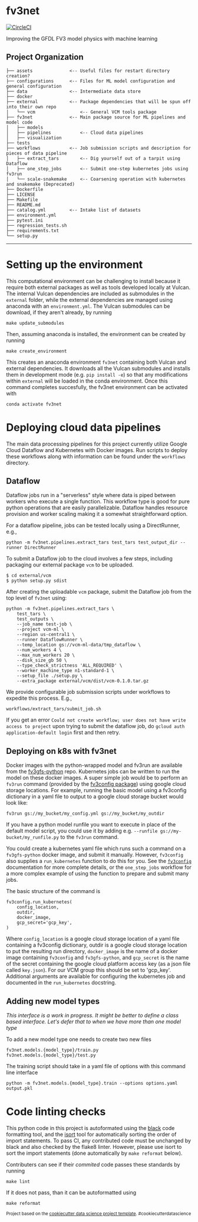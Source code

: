 fv3net
==============================
[![CircleCI](https://circleci.com/gh/VulcanClimateModeling/fv3net.svg?style=svg&circle-token=98ccddae8375060a2fbbf240407dd4135d3dcf68)](https://circleci.com/gh/VulcanClimateModeling/fv3net)

Improving the GFDL FV3 model physics with machine learning

Project Organization
------------

    ├── assets              <-- Useful files for restart directory creation? 
    ├── configurations      <-- Files for ML model configuration and general configuration
    ├── data                <-- Intermediate data store
    ├── docker 
    ├── external            <-- Package dependencies that will be spun off into their own repo
    │   └── vcm                 <-- General VCM tools package 
    ├── fv3net              <-- Main package source for ML pipelines and model code
    │   ├── models
    │   ├── pipelines           <-- Cloud data pipelines
    │   ├── visualization
    ├── tests               
    ├── workflows           <-- Job submission scripts and description for pieces of data pipeline
    │   ├── extract_tars        <-- Dig yourself out of a tarpit using Dataflow
    │   ├── one_step_jobs       <-- Submit one-step kubernetes jobs using fv3run
    │   └── scale-snakemake     <-- Coarsening operation with kubernetes and snakemake (Deprecated)
    ├── Dockerfile
    ├── LICENSE
    ├── Makefile
    ├── README.md
    ├── catalog.yml         <-- Intake list of datasets 
    ├── environment.yml
    ├── pytest.ini
    ├── regression_tests.sh
    ├── requirements.txt
    └── setup.py

--------

# Setting up the environment

This computational environment can be challenging to install because it require
both external packages as well as tools developed locally at Vulcan. The
internal Vulcan dependencies are included as submodules in the `external`
folder, while the external dependencies are managed using anaconda with an
`environment.yml`. The Vulcan submodules can be download, if they aren't
already, by running

    make update_submodules

Then, assuming anaconda is installed, the environment can be created by running

    make create_environment

This creates an anaconda environment `fv3net` containing both Vulcan and
external dependencies. It downloads all the Vulcan submodules and installs them
in development mode (e.g. `pip install -e`) so that any modifications within
`external` will be loaded in the conda environment. Once this command completes
succesfully, the fv3net environment can be activated with

    conda activate fv3net

# Deploying cloud data pipelines

The main data processing pipelines for this project currently utilize Google Cloud
Dataflow and Kubernetes with Docker images.  Run scripts to deploy these workflows
along with information can be found under the `workflows` directory.

## Dataflow

Dataflow jobs run in a "serverless" style where data is piped between workers who
execute a single function.  This workflow type is good for pure python operations
that are easily parallelizable.  Dataflow handles resource provision and worker
scaling making it a somewhat straightforward option.

For a dataflow pipeline, jobs can be tested locally using a DirectRunner, e.g., 

    python -m fv3net.pipelines.extract_tars test_tars test_output_dir --runner DirectRunner

To submit a Dataflow job to the cloud involves a few steps, including packaging 
our external package `vcm` to be uploaded.

    $ cd external/vcm
    $ python setup.py sdist


After creating the uploadable `vcm` package, submit the Dataflow job from the top 
level of `fv3net` using:

    python -m fv3net.pipelines.extract_tars \
        test_tars \
        test_outputs \
        --job_name test-job \   
        --project vcm-ml \
        --region us-central1 \
        --runner DataflowRunner \
        --temp_location gs://vcm-ml-data/tmp_dataflow \
        --num_workers 4 \
        --max_num_workers 20 \
        --disk_size_gb 50 \
        --type_check_strictness 'ALL_REQUIRED' \
        --worker_machine_type n1-standard-1 \
        --setup_file ./setup.py \
        --extra_package external/vcm/dist/vcm-0.1.0.tar.gz

We provide configurable job submission scripts under workflows to expedite this process. E.g.,

    workflows/extract_tars/submit_job.sh

If you get an error `Could not create workflow; user does not have write access to project` upon
trying to submit the dataflow job, do `gcloud auth application-default login` first and then retry.


## Deploying on k8s with fv3net

Docker images with the python-wrapped model and fv3run are available from the
[fv3gfs-python](https://github.com/VulcanClimateModeling/fv3gfs-python) repo.
Kubernetes jobs can be written to run the model on these docker images. A super simple
job would be to perform an `fv3run` command (provided by the
[fv3config package](https://github.com/VulcanClimateModeling/fv3config))
using google cloud storage locations. For example, running the basic model using a
fv3config dictionary in a yaml file to output to a google cloud storage bucket
would look like:

```
fv3run gs://my_bucket/my_config.yml gs://my_bucket/my_outdir
```

If you have a python model runfile you want to execute in place of the default model
script, you could use it by adding e.g. `--runfile gs://my-bucket/my_runfile.py`
to the `fv3run` command.

You could create a kubernetes yaml file which runs such a command on a
`fv3gfs-python` docker image, and submit it manually. However, `fv3config` also
supplies a `run_kubernetes` function to do this for you. See the
[`fv3config`](https://github.com/VulcanClimateModeling/fv3config) documentation for
more complete details, or the `one_step_jobs` workflow for a more complex example of
using the function to prepare and submit many jobs.

The basic structure of the command is

    fv3config.run_kubernetes(
        config_location,
        outdir,
        docker_image,
        gcp_secret='gcp_key',
    )

Where `config_location` is a google cloud storage location of a yaml file containing
a fv3config dictionary, outdir is a google cloud storage location to put the resulting
run directory, `docker_image` is the name of a docker image containing `fv3config`
and `fv3gfs-python`, and `gcp_secret` is the name of the secret containing the google
cloud platform access key (as a json file called `key.json`). For our VCM group this
should be set to 'gcp_key'. Additional arguments are
available for configuring the kubernetes job and documented in the `run_kubernetes`
docstring.

## Adding new model types

*This interface is a work in progress. It might be better to define a class
based interface. Let's defer that to when we have more than one model type*

To add a new model type one needs to create two new files
```
fv3net.models.{model_type}/train.py
fv3net.models.{model_type}/test.py
```

The training script should take in a yaml file of options with this command line interface
```
python -m fv3net.models.{model_type}.train --options options.yaml output.pkl
```

# Code linting checks

This python code in this project is autoformated using the
[black](https://black.readthedocs.io/en/stable/) code formatting tool, and the
[isort](https://github.com/timothycrosley/isort) tool for automatically sorting
the order of import statements. To pass CI, any contributed code must be
unchanged by black and also checked by the flake8 linter. However, please use
isort to sort the import statements (done automatically by `make reformat`
below).

Contributers can see if their *commited* code passes these standards by running

    make lint

If it does not pass, than it can be autoformatted using 

    make reformat

<p><small>Project based on the <a target="_blank" href="https://drivendata.github.io/cookiecutter-data-science/">cookiecutter data science project template</a>. #cookiecutterdatascience</small></p>
